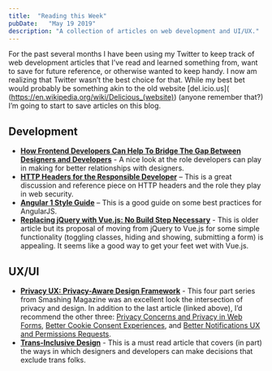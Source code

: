 ```yaml
---
title:  "Reading this Week"
pubDate:   "May 19 2019"
description: "A collection of articles on web development and UI/UX."
---
```


For the past several months I have been using my Twitter to keep track of web development articles that I’ve read and learned something from, want to save for future reference, or otherwise wanted to keep handy. I now am realizing that Twitter wasn’t the best choice for that. While my best bet would probably be something akin to the old website [del.icio.us]( (https://en.wikipedia.org/wiki/Delicious_(website)) (anyone remember that?) I’m going to start to save articles on this blog.

## Development 

- **[How Frontend Developers Can Help To Bridge The Gap Between Designers and Developers](https://www.smashingmagazine.com/2019/05/frontend-developers-designers/)** - A nice look at the role developers can play in making for better relationships with designers.
- **[HTTP Headers for the Responsible Developer](https://www.twilio.com/blog/a-http-headers-for-the-responsible-developer)** – This is a great discussion and reference piece on HTTP headers and the role they play in web security.
- **[Angular 1 Style Guide](https://github.com/johnpapa/angular-styleguide/blob/master/a1/README.md)** – This is a good guide on some best practices for AngularJS.
- **[Replacing jQuery with Vue.js: No Build Step Necessary](https://www.smashingmagazine.com/2018/02/jquery-vue-javascript/)** - This is older article but its proposal of moving from jQuery to Vue.js for some simple functionality (toggling classes, hiding and showing, submitting a form) is appealing. It seems like a good way to get your feet wet with Vue.js. 
      
## UX/UI 

- **[Privacy UX: Privacy-Aware Design Framework](https://www.smashingmagazine.com/2019/04/privacy-ux-aware-design-framework/)** - This four part series from Smashing Magazine was an excellent look the intersection of privacy and design. In addition to the last article (linked above), I’d recommend the other three: [Privacy Concerns and Privacy in Web Forms](https://www.smashingmagazine.com/2019/04/privacy-concerns-ux-web-forms/), [Better Cookie Consent Experiences](https://www.smashingmagazine.com/2019/04/privacy-ux-better-cookie-consent-experiences/), and [Better Notifications UX and Permissions Requests](https://www.smashingmagazine.com/2019/04/privacy-better-notifications-ux-permission-requests/).
- **[Trans-Inclusive Design](https://alistapart.com/article/trans-inclusive-design/)** - This is a must read article that covers (in part) the ways in which designers and developers can make decisions that exclude trans folks.
